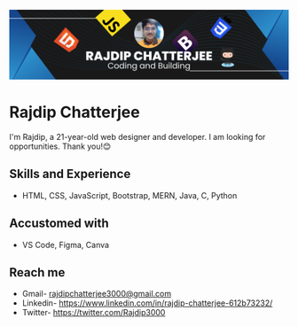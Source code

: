 ![Design and Development](https://github.com/RajdipChatterjee/RajdipChatterjee/blob/main/images/Profile%20Banner%20image.png?raw=true)
# Rajdip Chatterjee

I'm Rajdip, a 21-year-old web designer and developer.
I am looking for opportunities.
Thank you!😊

## Skills and Experience

* HTML, CSS, JavaScript, Bootstrap, MERN, Java, C, Python

## Accustomed with

* VS Code, Figma, Canva

## Reach me

* Gmail- rajdipchatterjee3000@gmail.com
* Linkedin- https://www.linkedin.com/in/rajdip-chatterjee-612b73232/
* Twitter- https://twitter.com/Rajdip3000
